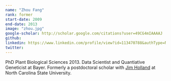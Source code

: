 ```yaml
---
name: "Zhou Fang"
rank: former
start-date: 2009
end-date: 2013
image: "zhou.jpg"
google-scholar: http://scholar.google.com/citations?user=49CG4mIAAAAJ
github:
linkedin: https://www.linkedin.com/profile/view?id=113470788&authType=NAME_SEARCH&authToken=5u9P&locale=en_US&trk=tyah&trkInfo=clickedVertical%3Amynetwork%2Cidx%3A1-1-1%2CtarId%3A1430323549051%2Ctas%3AZhou%20Fang
twitter:
---
```


PhD Plant Biological Sciences 2013.
Data Scientist and Quantiative Geneticist at Bayer.
Formerly a postdoctoral scholar with <a href="http://www4.ncsu.edu/~jholland/homepage.htm" rel="external">Jim Holland</a> at North Carolina State University.
